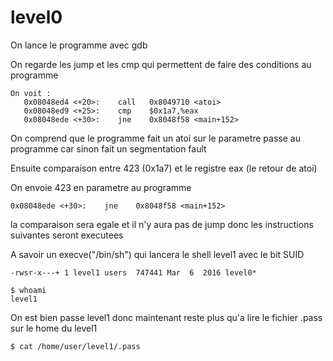 # level0

On lance le programme avec gdb

On regarde les jump et les cmp qui permettent de faire des conditions au programme
```
On voit :
   0x08048ed4 <+20>:    call   0x8049710 <atoi>
   0x08048ed9 <+25>:    cmp    $0x1a7,%eax
   0x08048ede <+30>:    jne    0x8048f58 <main+152>
```

On comprend que le programme fait un atoi sur le parametre passe au programme car sinon fait un segmentation fault

Ensuite comparaison entre 423 (0x1a7) et le registre eax (le retour de atoi)

On envoie 423 en parametre au programme

`0x08048ede <+30>:    jne    0x8048f58 <main+152>`

la comparaison sera egale et il n'y aura pas de jump donc les instructions suivantes seront executees

A savoir un execve("/bin/sh") qui lancera le shell level1 avec le bit SUID

`-rwsr-x---+ 1 level1 users  747441 Mar  6  2016 level0*`

```
$ whoami
level1
```

On est bien passe level1 donc maintenant reste plus qu'a lire le fichier .pass sur le home du level1

`$ cat /home/user/level1/.pass`
